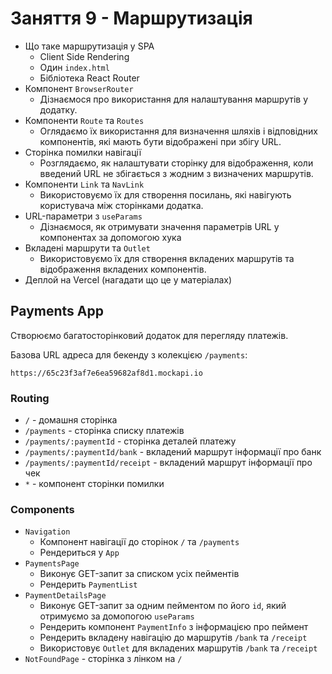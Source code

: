 # Заняття 9 - Маршрутизація

- Що таке маршрутизація у SPA
  - Client Side Rendering
  - Один `index.html`
  - Бібліотека React Router
- Компонент `BrowserRouter`
  - Дізнаємося про використання для налаштування маршрутів у додатку.
- Компоненти `Route` та `Routes`
  - Оглядаємо їх використання для визначення шляхів і відповідних компонентів, які мають бути відображені при збігу URL.
- Сторінка помилки навігації
  - Розглядаємо, як налаштувати сторінку для відображення, коли введений URL не збігається з жодним з визначених маршрутів.
- Компоненти `Link` та `NavLink`
  - Використовуємо їх для створення посилань, які навігують користувача між сторінками додатка.
- URL-параметри з `useParams`
  - Дізнаємося, як отримувати значення параметрів URL у компонентах за допомогою хука
- Вкладені маршрути та `Outlet`
  - Використовуємо їх для створення вкладених маршрутів та відображення вкладених компонентів.
- Деплой на Vercel (нагадати що це у матеріалах)

## Payments App

Створюємо багатосторінковий додаток для перегляду платежів.

Базова URL адреса для бекенду з колекцією `/payments`:

```text
https://65c23f3af7e6ea59682af8d1.mockapi.io
```

### Routing

- `/` - домашня сторінка
- `/payments` - сторінка списку платежів
- `/payments/:paymentId` - сторінка деталей платежу
- `/payments/:paymentId/bank` - вкладений маршрут інформації про банк
- `/payments/:paymentId/receipt` - вкладений маршрут інформації про чек
- `*` - компонент сторінки помилки

### Components

- `Navigation`
  - Компонент навігації до сторінок `/` та `/payments`
  - Рендериться у `App`
- `PaymentsPage`
  - Виконує GET-запит за списком усіх пейментів
  - Рендерить `PaymentList`
- `PaymentDetailsPage`
  - Виконує GET-запит за одним пейментом по його `id`, який отримуємо за домопогою `useParams`
  - Рендерить компонент `PaymentInfo` з інформацією про пеймент
  - Рендерить вкладену навігацію до маршрутів `/bank` та `/receipt`
  - Використовує `Outlet` для вкладених маршрутів `/bank` та `/receipt`
- `NotFoundPage` - сторінка з лінком на `/`